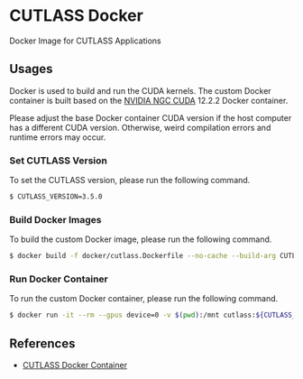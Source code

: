 # CUTLASS Docker

Docker Image for CUTLASS Applications

## Usages

Docker is used to build and run the CUDA kernels. The custom Docker container is built based on the [NVIDIA NGC CUDA](https://catalog.ngc.nvidia.com/orgs/nvidia/containers/cuda) 12.2.2 Docker container.

Please adjust the base Docker container CUDA version if the host computer has a different CUDA version. Otherwise, weird compilation errors and runtime errors may occur.

### Set CUTLASS Version

To set the CUTLASS version, please run the following command.

```bash
$ CUTLASS_VERSION=3.5.0
```

### Build Docker Images

To build the custom Docker image, please run the following command.

```bash
$ docker build -f docker/cutlass.Dockerfile --no-cache --build-arg CUTLASS_VERSION=${CUTLASS_VERSION} --tag=cutlass:${CUTLASS_VERSION} .
```

### Run Docker Container

To run the custom Docker container, please run the following command.

```bash
$ docker run -it --rm --gpus device=0 -v $(pwd):/mnt cutlass:${CUTLASS_VERSION}
```

## References

- [CUTLASS Docker Container](https://leimao.github.io/blog/CUTLASS-Docker/)
